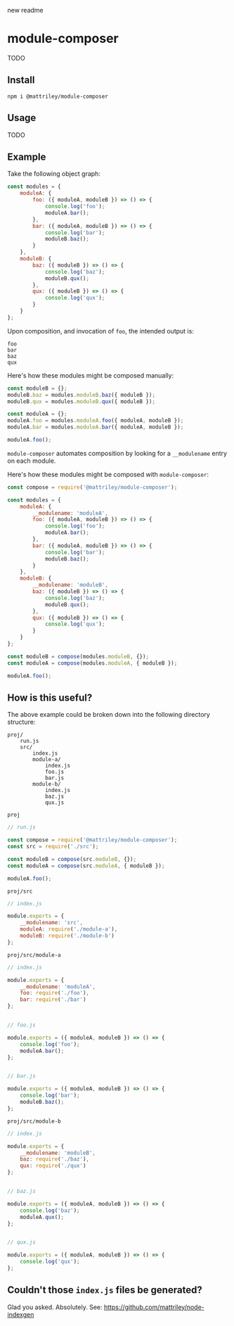 new readme

# module-composer

TODO

## Install

`npm i @mattriley/module-composer`

## Usage

TODO

## Example

Take the following object graph:

```js
const modules = {
    moduleA: {
        foo: ({ moduleA, moduleB }) => () => {
            console.log('foo');
            moduleA.bar();
        },
        bar: ({ moduleA, moduleB }) => () => {
            console.log('bar');
            moduleB.baz();
        }
    },
    moduleB: {
        baz: ({ moduleB }) => () => {
            console.log('baz');
            moduleB.qux();
        },
        qux: ({ moduleB }) => () => {
            console.log('qux');
        }
    }
};
```

Upon composition, and invocation of `foo`, the intended output is:

```
foo
bar
baz
qux
```

Here's how these modules might be composed manually:

```js
const moduleB = {};
moduleB.baz = modules.moduleB.baz({ moduleB });
moduleB.qux = modules.moduleB.qux({ moduleB });

const moduleA = {};
moduleA.foo = modules.moduleA.foo({ moduleA, moduleB });
moduleA.bar = modules.moduleA.bar({ moduleA, moduleB });

moduleA.foo();
```

`module-composer` automates composition by looking for a `__modulename` entry on each module.

Here's how these modules might be composed with `module-composer`:

```js
const compose = require('@mattriley/module-composer');

const modules = {
    moduleA: {
        __modulename: 'moduleA',
        foo: ({ moduleA, moduleB }) => () => {
            console.log('foo');
            moduleA.bar();
        },
        bar: ({ moduleA, moduleB }) => () => {
            console.log('bar');
            moduleB.baz();
        }
    },
    moduleB: {
        __modulename: 'moduleB',
        baz: ({ moduleB }) => () => {
            console.log('baz');
            moduleB.qux();
        },
        qux: ({ moduleB }) => () => {
            console.log('qux');
        }
    }
};

const moduleB = compose(modules.moduleB, {});
const moduleA = compose(modules.moduleA, { moduleB });

moduleA.foo();
```

## How is this useful?

The above example could be broken down into the following directory structure:

```
proj/
    run.js
    src/
        index.js
        module-a/
            index.js
            foo.js
            bar.js            
        module-b/
            index.js  
            baz.js
            qux.js                  
```

`proj`

```js
// run.js

const compose = require('@mattriley/module-composer');
const src = require('./src');

const moduleB = compose(src.moduleB, {});
const moduleA = compose(src.moduleA, { moduleB });

moduleA.foo();
```

`proj/src`

```js
// index.js

module.exports = {
    __modulename: 'src',
    moduleA: require('./module-a'),
    moduleB: require('./module-b')
};
```

`proj/src/module-a`

```js
// index.js

module.exports = {
    __modulename: 'moduleA',
    foo: require('./foo'),
    bar: require('./bar')
};


// foo.js

module.exports = ({ moduleA, moduleB }) => () => {
    console.log('foo');
    moduleA.bar();
};


// bar.js

module.exports = ({ moduleA, moduleB }) => () => {
    console.log('bar');
    moduleB.baz();
};
```

`proj/src/module-b`

```js
// index.js

module.exports = {
    __modulename: 'moduleB',
    baz: require('./baz'),
    qux: require('./qux')
};


// baz.js

module.exports = ({ moduleA, moduleB }) => () => {
    console.log('baz');
    moduleA.qux();
};


// qux.js

module.exports = ({ moduleA, moduleB }) => () => {
    console.log('qux');
};
```

## Couldn't those `index.js` files be generated?

Glad you asked. Absolutely. See: https://github.com/mattriley/node-indexgen

